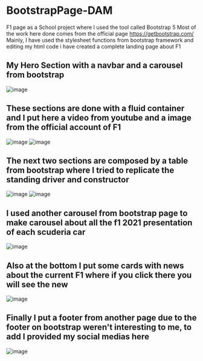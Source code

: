 # BootstrapPage-DAM
F1 page as a School project where I used the tool called Bootstrap 5
Most of the work here done comes from the official page https://getbootstrap.com/
Mainly, I have used the stylesheet functions from bootstrap framework and editing my html code i have created a complete landing page about F1
## My Hero Section with a navbar and a carousel from bootstrap
![image](https://user-images.githubusercontent.com/91873665/152794527-e974c9cd-0816-4011-bb9d-ddfb2a5e0fe3.png)
## These sections are done with a fluid container and I put here a video from youtube and a image from the official account of F1
![image](https://user-images.githubusercontent.com/91873665/153724724-585ca00f-1ab0-42f1-9ca2-46c33b92ea0a.png)
![image](https://user-images.githubusercontent.com/91873665/153724740-27424868-448f-400a-ad1f-e6205c2feb6c.png)
## The next two sections are composed by a table from bootstrap where I tried to replicate the standing driver and constructor
![image](https://user-images.githubusercontent.com/91873665/153747280-1ea39a48-d91b-4878-b03b-6a03ef8578d2.png)
![image](https://user-images.githubusercontent.com/91873665/153747293-a2d361d1-b38b-4cc8-a367-dd3f71d3831b.png)
## I used another carousel from bootstrap page to make carousel about all the f1 2021 presentation of each scuderia car
![image](https://user-images.githubusercontent.com/91873665/153747341-797d826c-46b7-4529-af55-0c9c08435051.png)
## Also at the bottom I put some cards with news about the current F1 where if you click there you will see the new
![image](https://user-images.githubusercontent.com/91873665/153747392-a536dc63-526c-4921-8fc9-9bc8c61c461c.png)
## Finally I put a footer from another page due to the footer on bootstrap weren't interesting to me, to add I provided my social medias here
![image](https://user-images.githubusercontent.com/91873665/153747446-904c1305-fa5c-4954-98a4-ef94826811d5.png)
